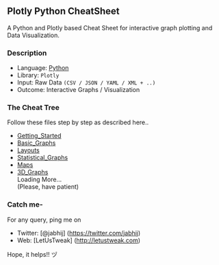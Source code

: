 ## Plotly Python CheatSheet

A Python and Plotly based Cheat Sheet for interactive graph plotting and Data Visualization.

### Description

- Language: [Python](http://www.letustweak.com/?s=python)
- Library: `Plotly`
- Input: Raw Data `(CSV / JSON / YAML / XML + ..)`
- Outcome: Interactive Graphs / Visualization

### The Cheat Tree

Follow these files step by step as described here..

- [Getting_Started](https://github.com/jabhij/Plotly_Python_CheatSheet/blob/master/Getting_Started.md)
- [Basic_Graphs](https://github.com/jabhij/Plotly_Python_CheatSheet/tree/master/Basic_Graphs)
- [Layouts](https://github.com/jabhij/Plotly_Python_CheatSheet/tree/master/Layouts)
- [Statistical_Graphs](https://github.com/jabhij/Plotly_Python_CheatSheet/tree/master/Statistical_Graphs)
- [Maps](https://github.com/jabhij/Plotly_Python_CheatSheet/tree/master/Maps)
- [3D_Graphs](https://github.com/jabhij/Plotly_Python_CheatSheet/tree/master/3D_Graphs)  
Loading More...  
(Please, have patient)

### Catch me-

For any query, ping me on 
- Twitter: [@jabhij] (https://twitter.com/jabhij)
- Web: [LetUsTweak] (http://letustweak.com)

Hope, it helps!! ヅ
